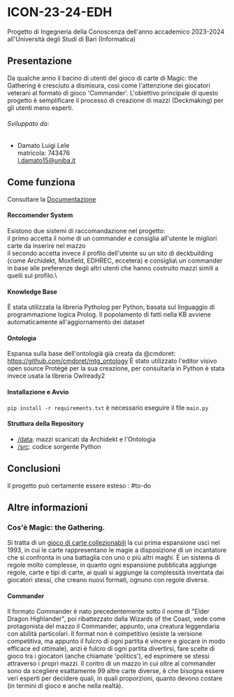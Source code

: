 # ICON-23-24-EDH
Progetto di Ingegneria della Conoscenza dell'anno accademico 2023-2024 all'Università degli Studi di Bari (Informatica)
## Presentazione
Da qualche anno il bacino di utenti del gioco di carte di Magic: the Gathering è cresciuto a dismisura, così come l'attenzione dei giocatori veterani al formato di gioco 'Commander'. L'obiettivo principale di questo progetto è semplificare il processo di creazione di mazzi (Deckmaking) per gli utenti meno esperti.
###### Sviluppato da:
- Damato Luigi Lele\
  matricola: 743476\
  l.damato15@uniba.it

## Come funziona 
Consultare la [Documentazione](https://github.com/ax-ten/ICON-23-24-EDH/blob/main/doc/Documentazione.pdf)

#### Reccomender System
Esistono due sistemi di raccomandazione nel progetto:\
il primo accetta il nome di un commander e consiglia all'utente le migliori carte da inserire nel mazzo\
il secondo accetta invece il profilo dell'utente su un sito di deckbuilding (come Archidekt, Moxfield, EDHREC, eccetera) e consiglia\ un commander in base alle preferenze degli altri utenti che hanno costruito mazzi simili a quelli sul profilo.\

#### Knowledge Base
È stata utilizzata la libreria Pytholog per Python, basata sul linguaggio di programmazione logica Prolog.
Il popolamento di fatti nella KB avviene automaticamente all'aggiornamento dei dataset

#### Ontologia
Espansa sulla base dell'ontologià già creata da @cmdoret: https://github.com/cmdoret/mtg_ontology
È stato utilizzato l'editor visivo open source Protégé per la sua creazione, per consultarla in Python è stata invece usata la libreria Owlready2

#### Installazione e Avvio
`pip install -r requirements.txt`
è necessario eseguire il file `main.py`

#### Struttura della Repository
- [/data](https://github.com/ax-ten/ICON-23-24-EDH/tree/main/data):  mazzi scaricati da Archidekt e l'Ontologia
- [/src](https://github.com/ax-ten/ICON-23-24-EDH/tree/main/src): codice sorgente Python

## Conclusioni
Il progetto può certamente essere esteso : #to-do

## Altre informazioni
### Cos'è Magic: the Gathering.
Si tratta di un [gioco di carte collezionabili](https://it.wikipedia.org/wiki/Gioco_di_carte_collezionabili) la cui prima espansione uscì nel 1993, in cui le carte rappresentano le magie a disposizione di un incantatore che si confronta in una battaglia con uno o più altri maghi. È un sistema di regole molto complesse, in quanto ogni espansione pubblicata aggiunge regole, carte e tipi di carte, ai quali si aggiunge la complessità inventata dai giocatori stessi, che creano nuovi formati, ognuno con regole diverse.

#### Commander
Il formato Commander è nato precedentemente sotto il nome di "Elder Dragon Highlander", poi ribattezzato dalla Wizards of the Coast, vede come protagonista del mazzo il Commander, appunto, una creatura leggendaria con abilità particolari.
Il format non è competitivo (esiste la versione competitiva, ma appunto il fulcro di ogni partita è vincere e giocare in modo efficace ed ottimale), anzi è fulcro di ogni partita divertirsi, fare scelte di gioco tra i giocatori (anche chiamate 'politics'), ed esprimere se stessi attraverso i propri mazzi. 
Il contro di un mazzo in cui oltre al commander sono da scegliere esattamente 99 altre carte diverse, è che bisogna essere veri esperti per decidere quali, in quali proporzioni, quanto devono costare (in termini di gioco e anche nella realtà).

 
